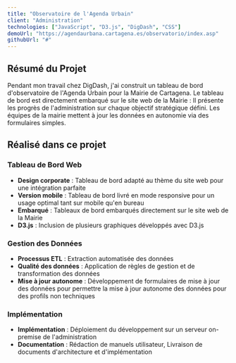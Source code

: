 ```yaml
---
title: "Observatoire de l'Agenda Urbain"
client: "Administration"
technologies: ["JavaScript", "D3.js", "DigDash", "CSS"]
demoUrl: "https://agendaurbana.cartagena.es/observatorio/index.asp"
githubUrl: "#"
---
```

## Résumé du Projet

Pendant mon travail chez DigDash, j'ai construit un tableau de bord d'observatoire de l'Agenda Urbain pour la Mairie de Cartagena. Le tableau de bord est directement embarqué sur le site web de la Mairie : Il présente les progrès de l'administration sur chaque objectif stratégique défini. Les équipes de la mairie mettent à jour les données en autonomie via des formulaires simples.

## Réalisé dans ce projet

### Tableau de Bord Web
- **Design corporate** : Tableau de bord adapté au thème du site web pour une intégration parfaite
- **Version mobile** : Tableau de bord livré en mode responsive pour un usage optimal tant sur mobile qu'en bureau
- **Embarqué** : Tableaux de bord embarqués directement sur le site web de la Mairie
- **D3.js** : Inclusion de plusieurs graphiques développés avec D3.js

### Gestion des Données
- **Processus ETL** : Extraction automatisée des données
- **Qualité des données** : Application de règles de gestion et de transformation des données
- **Mise à jour autonome** : Développement de formulaires de mise à jour des données pour permettre la mise à jour autonome des données pour des profils non techniques

### Implémentation
- **Implémentation** : Déploiement du développement sur un serveur on-premise de l'administration
- **Documentation** : Rédaction de manuels utilisateur, Livraison de documents d'architecture et d'implémentation
